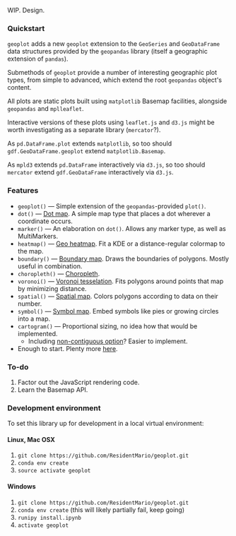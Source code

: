 WIP. Design.

### Quickstart

`geoplot` adds a new `geoplot` extension to the `GeoSeries` and `GeoDataFrame` data structures provided by the
`geopandas` library (itself a geographic extension of `pandas`).

Submethods of `geoplot` provide a number of interesting geographic plot types, from simple to advanced, which extend
the root `geopandas` object's content.

All plots are static plots built using `matplotlib` Basemap facilities, alongside `geopandas` and `mplleaflet`.

Interactive versions of these plots using `leaflet.js` and `d3.js` might be worth investigating as a separate library
 (`mercator`?).

As `pd.DataFrame.plot` extends `matplotlib`, so too should `gdf.GeoDataFrame.geoplot` extend `matplotlib.Basemap`.

As `mpld3` extends `pd.DataFrame` interactively via `d3.js`, so too should `mercator` extend `gdf.GeoDataFrame`
interactively via `d3.js`.

### Features

* `geoplot()` &mdash; Simple extension of the `geopandas`-provided `plot()`.
* `dot()` &mdash; [Dot map](https://raw.githubusercontent.com/andrea-cuttone/geoplotlib/master/examples/screenshots/dotdensity.png).
A simple map type that places a dot wherever a coordinate occurs.
* `marker()` &mdash; An elaboration on `dot()`. Allows any marker type, as well as MultiMarkers.
* `heatmap()` &mdash; [Geo heatmap](https://raw.githubusercontent.com/andrea-cuttone/geoplotlib/master/examples/screenshots/kde1.png).
Fit a KDE or a distance-regular colormap to the map.
* `boundary()` &mdash; [Boundary map](https://raw.githubusercontent.com/andrea-cuttone/geoplotlib/master/examples/screenshots/shapefiles.png).
Draws the boundaries of polygons. Mostly useful in combination.
* `choropleth()` &mdash; [Choropleth](https://raw.githubusercontent.com/andrea-cuttone/geoplotlib/master/examples/screenshots/choropleth.png).
* `voronoi()` &mdash; [Voronoi tesselation](https://raw.githubusercontent.com/andrea-cuttone/geoplotlib/master/examples/screenshots/voronoi-filled.png).
Fits polygons around points that map by minimizing distance.
* `spatial()` &mdash; [Spatial map](https://raw.githubusercontent.com/andrea-cuttone/geoplotlib/master/examples/screenshots/graph-flights.png).
Colors polygons according to data on their number.
* `symbol()` &mdash; [Symbol map](symbol.png). Embed symbols like pies or growing circles into a map.
* `cartogram()` &mdash; Proportional sizing, no idea how that would be implemented.
    * Including [non-contiguous option](http://bl.ocks.org/mbostock/4055908)? Easier to implement.
* Enough to start. Plenty more [here](https://github.com/andrea-cuttone/geoplotlib/tree/master/examples/screenshots).

### To-do

1. Factor out the JavaScript rendering code.
2. Learn the Basemap API.

### Development environment

To set this library up for development in a local virtual environment:

#### Linux, Mac OSX

1. `git clone https://github.com/ResidentMario/geoplot.git`
2. `conda env create`
3. `source activate geoplot`

#### Windows

1. `git clone https://github.com/ResidentMario/geoplot.git`
2. `conda env create` (this will likely partially fail, keep going)
3. `runipy install.ipynb`
4. `activate geoplot`